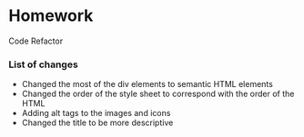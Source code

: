 # Homework
Code Refactor
<h3>List of changes</h3>
<ul>
  <li>Changed the most of the div elements to semantic HTML elements</li>
  <li>Changed the order of the style sheet to correspond with the order of the HTML</li>
  <li>Adding alt tags to the images and icons</li>
  <li>Changed the title to be more descriptive</li>
  </ul>
